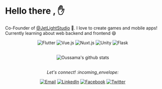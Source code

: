 
# Hello there , :hand:

Co-Founder of [@JetLightStudio](https://github.com/JetLightStudio) 👯. I love to create games and mobile apps! Currently learning about web backend and frontend 😄
<p align="center"> 
<img src="https://img.shields.io/badge/-Flutter-ffffff?style=flat-square?label=Flutter&logo=Flutter&style=for-the-badge&logoColor=blue" alt="Flutter">
<img src="https://img.shields.io/badge/-Vue.js-ffffff?style=flat-square?label=Vue.js&logo=Vue.js&style=for-the-badge&logoColor=darkGreen" alt="Vue.js">
<img src="https://img.shields.io/badge/-Nuxt.js-ffffff?style=flat-square?label=Nuxt.js&logo=Nuxt.js&style=for-the-badge&logoColor=darkGreen" alt="Nuxt.js">
<img src="https://img.shields.io/badge/-Unity-ffffff?style=flat-square?label=Unity&logo=Unity&style=for-the-badge&logoColor=black" alt="Unity">
<img src="https://img.shields.io/badge/-Flask-ffffff?style=flat-square?label=Flask&logo=React&style=for-the-badge" alt="Flask">
</p>
<br>
 <div align="center"><img align="center" src="https://github-readme-stats.vercel.app/api?username=oussamabonnor1&show_icons=true&theme=dracula&line_height=27" alt="Oussama's github stats"/></div>
<br>
<p align="center"> 
  <i> Let's connect! :incoming_envelope: </i>
</p>
<p align="center">
<a href="mailto:oussamabonnor@gmail.com" target="_blank"><img src="https://img.shields.io/badge/-Gmail-c14438?style=flat-square&logo=Gmail&logoColor=white" alt="Email"></a>
<a href="https://www.linkedin.com/in/oussama-bonnor" target="_blank"><img src="https://img.shields.io/badge/LinkedIn-%230077B5.svg?&style=flat-square&logo=linkedin&logoColor=white" alt="LinkedIn"></a>
<a href="https://www.facebook.com/oussama.bonnor.1" target="_blank"><img src="https://img.shields.io/badge/Facebook-%231877F2.svg?&style=flat-square&logo=facebook&logoColor=white" alt="Facebook"></a>
<a href="https://twitter.com/OussamaBonnor" target="_blank"><img src="https://img.shields.io/badge/-Twitter-1ca0f1?style=flat-square&labelColor=1ca0f1&logo=twitter&logoColor=white" alt="Twitter"></a>
</p> 
